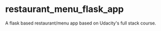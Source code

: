 # restaurant_menu_flask_app

A flask based restaurant/menu app based on Udacity's full stack course.

